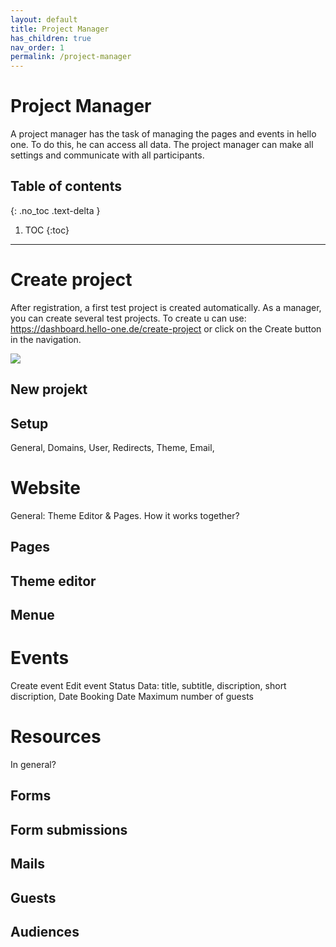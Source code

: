 ```yaml
---
layout: default
title: Project Manager
has_children: true
nav_order: 1
permalink: /project-manager
---
```


# Project Manager
A project manager has the task of managing the pages and events in hello one. To do this, he can access all data. The project manager can make all settings and communicate with all participants.

## Table of contents
{: .no_toc .text-delta }

1. TOC
{:toc}

---

# Create project

After registration, a first test project is created automatically. As a manager, you can create several test projects. To create u can use: https://dashboard.hello-one.de/create-project or click on the Create button in the navigation. 

![](https://docs.hello-one.de/project-manager/createProject.png)

## New projekt

## Setup 
General,
Domains,
User,
Redirects,
Theme,
Email,

# Website
General: Theme Editor & Pages. How it works together?
## Pages
## Theme editor
## Menue


# Events
Create event
Edit event
Status
Data: title, subtitle, discription, short discription, 
Date 
Booking Date
Maximum number of guests

# Resources
In general? 

## Forms 

## Form submissions 

## Mails

## Guests

## Audiences




